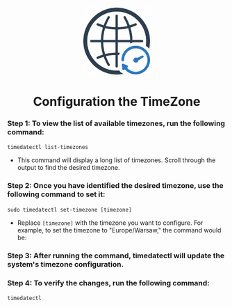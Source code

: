 <p align="center">
  <a>
    <img src="../../img/time-zone.png" alt="TIMEZONE" width="160" height="160">
  </a>
  <h1 align="center">Configuration the TimeZone</h1>
</p>


### Step 1: To view the list of available timezones, run the following command:

```
timedatectl list-timezones
```
- This command will display a long list of timezones. Scroll through the output to find the desired timezone.

### Step 2: Once you have identified the desired timezone, use the following command to set it:

```
sudo timedatectl set-timezone [timezone]
```

- Replace ``[timezone]`` with the timezone you want to configure. For example, to set the timezone to "Europe/Warsaw," the command would be:

### Step 3: After running the command, timedatectl will update the system's timezone configuration.

### Step 4: To verify the changes, run the following command:

```
timedatectl
```
